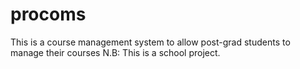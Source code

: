 # procoms

This is a course management system to allow post-grad students to manage their courses N.B: This is a school project.
